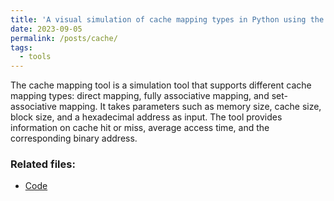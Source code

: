 ```yaml
---
title: 'A visual simulation of cache mapping types in Python using the Tkinter library'
date: 2023-09-05
permalink: /posts/cache/
tags:
  - tools
---
```

The cache mapping tool is a simulation tool that supports different cache mapping types: direct mapping, fully associative mapping, and set-associative mapping. It takes parameters such as memory size, cache size, block size, and a hexadecimal address as input. The tool provides information on cache hit or miss, average access time, and the corresponding binary address.

### Related files:
* [Code](https://github.com/0xGwyn/Cache-mapping-methods)
